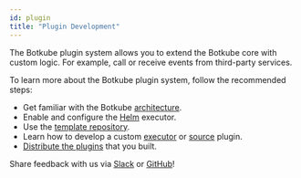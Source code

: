 ```yaml
---
id: plugin
title: "Plugin Development"
---
```


The Botkube plugin system allows you to extend the Botkube core with custom logic. For example, call or receive events from third-party services.

To learn more about the Botkube plugin system, follow the recommended steps:

- Get familiar with the Botkube [architecture](../architecture).
- Enable and configure the [Helm](../configuration/executor/helm.md) executor.
- Use the [template repository](./quick-start.md).
- Learn how to develop a custom [executor](custom-executor.md) or [source](custom-source.md) plugin.
- [Distribute the plugins](repository.md) that you built.

Share feedback with us via [Slack](https://join.botkube.io/) or [GitHub](https://github.com/kubeshop/botkube/issues)!
